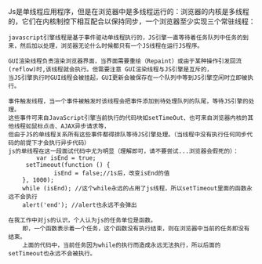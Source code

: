 Js是单线程应用程序，但是在浏览器中是多线程运行的：浏览器的内核是多线程的，它们在内核制控下相互配合以保持同步，一个浏览器至少实现三个常驻线程：
	
	javascript引擎线程是基于事件驱动单线程执行的，JS引擎一直等待着任务队列中任务的到来，然后加以处理，浏览器无论什么时候都只有一个JS线程在运行JS程序。

	GUI渲染线程负责渲染浏览器界面，当界面需要重绘（Repaint）或由于某种操作引发回流(reflow)时,该线程就会执行。但需要注意 GUI渲染线程与JS引擎是互斥的，
	当JS引擎执行时GUI线程会被挂起，GUI更新会被保存在一个队列中等到JS引擎空闲时立即被执行。
	
	事件触发线程，当一个事件被触发时该线程会把事件添加到待处理队列的队尾，等待JS引擎的处理。
	这些事件可来自JavaScript引擎当前执行的代码块如setTimeOut、也可来自浏览器内核的其他线程如鼠标点击、AJAX异步请求等，
	但由于JS的单线程关系所有这些事件都得排队等待JS引擎处理。（当线程中没有执行任何同步代码的前提下才会执行异步代码）
	js的单线程在这一段面试代码中尤为明显（理解即可，请不要尝试...浏览器会假死的）：
        	var isEnd = true;
		 setTimeout(function () {
				 isEnd = false;//1s后，改变isEnd的值         
		}, 1000);     
		while (isEnd); //这个while永远的占用了js线程，所以setTimeout里面的函数永远不会执行
		alert('end'); //alert也永远不会弹出  

	在我工作中对js的认识，个人认为js的任务单位是函数。
	    即，一个函数表示着一个任务，这个函数没有执行结束，则在浏览器中当前的任务即没有结束。
	    上面的代码中，当前任务因为while的执行而造成永远无法执行，所以后面的setTimeout也永远不会被执行。

